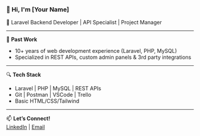 ### 👋 Hi, I'm [Your Name]

🔧 Laravel Backend Developer | API Specialist | Project Manager  

---

💼 **Past Work**  
- 10+ years of web development experience (Laravel, PHP, MySQL)  
- Specialized in REST APIs, custom admin panels & 3rd party integrations  

---

🔍 **Tech Stack**
- Laravel | PHP | MySQL | REST APIs
- Git | Postman | VSCode | Trello
- Basic HTML/CSS/Tailwind

---

📫 **Let’s Connect!**  
[LinkedIn](https://www.linkedin.com/in/harman-singh-aa323716/) | [Email](mailto:harman.devp.com)
